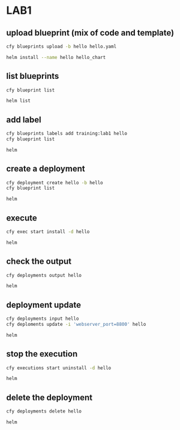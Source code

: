 # LAB1

## upload blueprint (mix of code and template)

``` bash
cfy blueprints upload -b hello hello.yaml
```

``` bash
helm install --name hello hello_chart
```

## list blueprints

``` bash
cfy blueprint list
```

``` bash
helm list
```

## add label

``` bash
cfy blueprints labels add training:lab1 hello
cfy blueprint list
```

``` bash
helm
```

## create a deployment

``` bash
cfy deployment create hello -b hello
cfy blueprint list
```

``` bash
helm
```

## execute

``` bash
cfy exec start install -d hello
```

``` bash
helm
```

## check the output

``` bash
cfy deployments output hello
```

``` bash
helm
```

## deployment update

``` bash
cfy deployments input hello
cfy deploments update -i 'webserver_port=8800' hello
```

``` bash
helm
```

## stop the execution

``` bash
cfy executions start uninstall -d hello
```

``` bash
helm
```

## delete the deployment

``` bash
cfy deployments delete hello
```

``` bash
helm
```